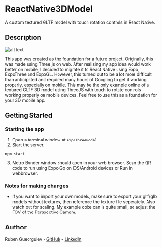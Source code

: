 # ReactNative3DModel
A custom textured GLTF model with touch rotation controls in React Native.

## Description
![alt text](https://media4.giphy.com/media/HPdJ69z6iMvALGuZ9M/giphy.gif?cid=790b7611307099265b7743a501578a1202dd573a7ed8d739&rid=giphy.gif&ct=g "The app running on an iPhone")

This app was created as the foundation for a future project. Originally, this was made using Three.js on web. After realising my app idea would work better on mobile, I decided to migrate it to React Native using Expo, ExpoThree and ExpoGL. However, this turned out to be a lot more difficult than anticipated and required many hours of Googling to get it working properly, especially on mobile. This may be the only example online of a textured GLTF 3D model using ThreeJS with touch to rotate controls working properly on mobile devices. Feel free to use this as a foundation for your 3D mobile app.

## Getting Started

### Starting the app

1. Open a terminal window at `ExpoThreeModel`.
2. Start the server.
```
npm start
```
3. Metro Bunder window should open in your web browser. Scan the QR code to run using Expo Go on iOS/Android devices or Run in webbrowser.

### Notes for making changes

* If you want to import your own models, make sure to export your gltf/glb models without textures, then reference the texture file seperately. Also watch out for scaling. My example coke can is quite small, so adjust the FOV of the Perspective Camera.

## Author
Ruben Gueorguiev - [GitHub](https://github.com/blackflarez) - [LinkedIn](https://www.linkedin.com/in/ruben-gueorguiev-1bb0151b8/)
